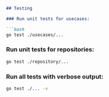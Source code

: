 ````markdown
## Testing

### Run unit tests for usecases:

```bash
go test ./usecases/...
````

### Run unit tests for repositories:

```bash
go test ./repository/...
```

### Run all tests with verbose output:

```bash
go test ./... -v
```


